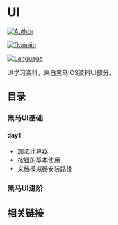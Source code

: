 # UI

[![Author](https://img.shields.io/badge/Author-Jifengzhiyu-yellow.svg "Author:Jifengzhiyu")](https://github.com/jifengzhiyu "Author")

[![Domain](https://camo.githubusercontent.com/e23589a9defbfab129665df5f3b69547c56292a600f3dd1c67f04a82397951a5/68747470733a2f2f696d672e736869656c64732e696f2f62616467652f446f6d61696e2d494f532d627269676874677265656e2e737667)](https://camo.githubusercontent.com/e23589a9defbfab129665df5f3b69547c56292a600f3dd1c67f04a82397951a5/68747470733a2f2f696d672e736869656c64732e696f2f62616467652f446f6d61696e2d494f532d627269676874677265656e2e737667)

[![Language](https://camo.githubusercontent.com/1998aac702942519abbe9a9fbf21f32674f7f75f2e1e940c3c16b553f234f540/68747470733a2f2f696d672e736869656c64732e696f2f62616467652f4c616e67756167652d4f626a656374697665432d626c756576696f6c65742e737667)](https://camo.githubusercontent.com/1998aac702942519abbe9a9fbf21f32674f7f75f2e1e940c3c16b553f234f540/68747470733a2f2f696d672e736869656c64732e696f2f62616467652f4c616e67756167652d4f626a656374697665432d626c756576696f6c65742e737667) 

UI学习资料，来自黑马IOS资料UI部分。

## 目录

### 黑马UI基础

#### day1

- 加法计算器
- 按钮的基本使用
- 文档模拟器安装路径











### 黑马UI进阶













## 相关链接
